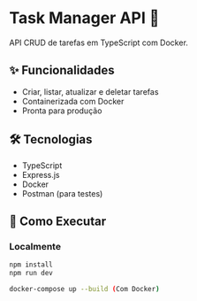 # Task Manager API 🚀

API CRUD de tarefas em TypeScript com Docker.

## ✨ Funcionalidades
- Criar, listar, atualizar e deletar tarefas
- Containerizada com Docker
- Pronta para produção

## 🛠️ Tecnologias
- TypeScript
- Express.js
- Docker
- Postman (para testes)

## 🚀 Como Executar

### Localmente
```bash
npm install
npm run dev

docker-compose up --build (Com Docker)

